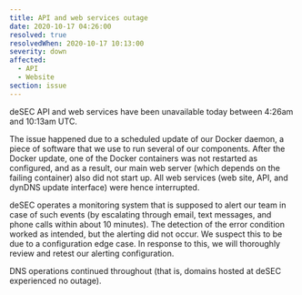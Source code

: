 ```yaml
---
title: API and web services outage
date: 2020-10-17 04:26:00
resolved: true
resolvedWhen: 2020-10-17 10:13:00
severity: down
affected:
  - API
  - Website
section: issue
---
```


deSEC API and web services have been unavailable today between 4:26am and 10:13am UTC.

The issue happened due to a scheduled update of our Docker daemon, a piece of software that we use to run several of our components. After the Docker update, one of the Docker containers was not restarted as configured, and as a result, our main web server (which depends on the failing container) also did not start up. All web services (web site, API, and dynDNS update interface) were hence interrupted.

deSEC operates a monitoring system that is supposed to alert our team in case of such events (by escalating through email, text messages, and phone calls within about 10 minutes). The detection of the error condition worked as intended, but the alerting did not occur. We suspect this to be due to a configuration edge case. In response to this, we will thoroughly review and retest our alerting configuration.

DNS operations continued throughout (that is, domains hosted at deSEC experienced no outage).
